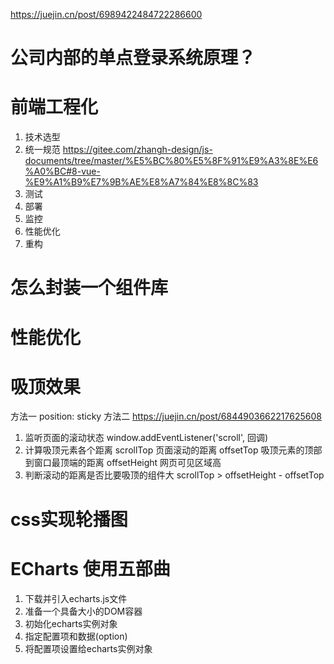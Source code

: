 https://juejin.cn/post/6989422484722286600




# 公司内部的单点登录系统原理？




# 前端工程化
1. 技术选型
2. 统一规范
https://gitee.com/zhangh-design/js-documents/tree/master/%E5%BC%80%E5%8F%91%E9%A3%8E%E6%A0%BC#8-vue-%E9%A1%B9%E7%9B%AE%E8%A7%84%E8%8C%83
3. 测试
4. 部署
5. 监控
6. 性能优化
7. 重构



# 怎么封装一个组件库




# 性能优化

# 吸顶效果
方法一
position: sticky
方法二
https://juejin.cn/post/6844903662217625608
1. 监听页面的滚动状态
window.addEventListener('scroll', 回调)
2. 计算吸顶元素各个距离
scrollTop 页面滚动的距离
offsetTop 吸顶元素的顶部到窗口最顶端的距离
offsetHeight 网页可见区域高
3. 判断滚动的距离是否比要吸顶的组件大
scrollTop > offsetHeight - offsetTop


# css实现轮播图

# ECharts 使用五部曲
1. 下载并引入echarts.js文件
2. 准备一个具备大小的DOM容器
3. 初始化echarts实例对象
4. 指定配置项和数据(option)
5. 将配置项设置给echarts实例对象